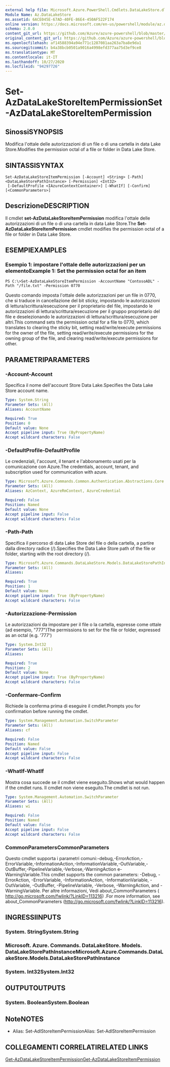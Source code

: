 ```yaml
---
external help file: Microsoft.Azure.PowerShell.Cmdlets.DataLakeStore.dll-Help.xml
Module Name: Az.DataLakeStore
ms.assetid: 6ACE045E-67AD-40FE-86E4-450AF522F174
online version: https://docs.microsoft.com/en-us/powershell/module/az.datalakestore/set-azdatalakestoreitempermission
schema: 2.0.0
content_git_url: https://github.com/Azure/azure-powershell/blob/master/src/DataLakeStore/DataLakeStore/help/Set-AzDataLakeStoreItemPermission.md
original_content_git_url: https://github.com/Azure/azure-powershell/blob/master/src/DataLakeStore/DataLakeStore/help/Set-AzDataLakeStoreItemPermission.md
ms.openlocfilehash: af14588394a94e771c1287081aa263a7ba8e9da1
ms.sourcegitcommit: b4a38bcb0501a9016a4998efd377aa75d3ef9ce8
ms.translationtype: MT
ms.contentlocale: it-IT
ms.lasthandoff: 10/27/2020
ms.locfileid: "94297726"
---
```

# <span data-ttu-id="3fc0b-101">Set-AzDataLakeStoreItemPermission</span><span class="sxs-lookup"><span data-stu-id="3fc0b-101">Set-AzDataLakeStoreItemPermission</span></span>

## <span data-ttu-id="3fc0b-102">Sinossi</span><span class="sxs-lookup"><span data-stu-id="3fc0b-102">SYNOPSIS</span></span>
<span data-ttu-id="3fc0b-103">Modifica l'ottale delle autorizzazioni di un file o di una cartella in data Lake Store.</span><span class="sxs-lookup"><span data-stu-id="3fc0b-103">Modifies the permission octal of a file or folder in Data Lake Store.</span></span>

## <span data-ttu-id="3fc0b-104">SINTASSI</span><span class="sxs-lookup"><span data-stu-id="3fc0b-104">SYNTAX</span></span>

```
Set-AzDataLakeStoreItemPermission [-Account] <String> [-Path] <DataLakeStorePathInstance> [-Permission] <Int32>
 [-DefaultProfile <IAzureContextContainer>] [-WhatIf] [-Confirm] [<CommonParameters>]
```

## <span data-ttu-id="3fc0b-105">Descrizione</span><span class="sxs-lookup"><span data-stu-id="3fc0b-105">DESCRIPTION</span></span>
<span data-ttu-id="3fc0b-106">Il cmdlet **set-AzDataLakeStoreItemPermission** modifica l'ottale delle autorizzazioni di un file o di una cartella in data Lake Store.</span><span class="sxs-lookup"><span data-stu-id="3fc0b-106">The **Set-AzDataLakeStoreItemPermission** cmdlet modifies the permission octal of a file or folder in Data Lake Store.</span></span>

## <span data-ttu-id="3fc0b-107">ESEMPI</span><span class="sxs-lookup"><span data-stu-id="3fc0b-107">EXAMPLES</span></span>

### <span data-ttu-id="3fc0b-108">Esempio 1: impostare l'ottale delle autorizzazioni per un elemento</span><span class="sxs-lookup"><span data-stu-id="3fc0b-108">Example 1: Set the permission octal for an item</span></span>
```
PS C:\>Set-AzDataLakeStoreItemPermission -AccountName "ContosoADL" -Path "/file.txt" -Permission 0770
```

<span data-ttu-id="3fc0b-109">Questo comando imposta l'ottale delle autorizzazioni per un file in 0770, che si traduce in cancellazione del bit sticky, impostando le autorizzazioni di lettura/scrittura/esecuzione per il proprietario del file, impostando le autorizzazioni di lettura/scrittura/esecuzione per il gruppo proprietario del file e deselezionando le autorizzazioni di lettura/scrittura/esecuzione per altri.</span><span class="sxs-lookup"><span data-stu-id="3fc0b-109">This command sets the permission octal for a file to 0770, which translates to clearing the sticky bit, setting read/write/execute permissions for the owner of the file, setting read/write/execute permissions for the owning group of the file, and clearing read/write/execute permissions for other.</span></span>

## <span data-ttu-id="3fc0b-110">PARAMETRI</span><span class="sxs-lookup"><span data-stu-id="3fc0b-110">PARAMETERS</span></span>

### <span data-ttu-id="3fc0b-111">-Account</span><span class="sxs-lookup"><span data-stu-id="3fc0b-111">-Account</span></span>
<span data-ttu-id="3fc0b-112">Specifica il nome dell'account Store Data Lake.</span><span class="sxs-lookup"><span data-stu-id="3fc0b-112">Specifies the Data Lake Store account name.</span></span>

```yaml
Type: System.String
Parameter Sets: (All)
Aliases: AccountName

Required: True
Position: 0
Default value: None
Accept pipeline input: True (ByPropertyName)
Accept wildcard characters: False
```

### <span data-ttu-id="3fc0b-113">-DefaultProfile</span><span class="sxs-lookup"><span data-stu-id="3fc0b-113">-DefaultProfile</span></span>
<span data-ttu-id="3fc0b-114">Le credenziali, l'account, il tenant e l'abbonamento usati per la comunicazione con Azure.</span><span class="sxs-lookup"><span data-stu-id="3fc0b-114">The credentials, account, tenant, and subscription used for communication with azure.</span></span>

```yaml
Type: Microsoft.Azure.Commands.Common.Authentication.Abstractions.Core.IAzureContextContainer
Parameter Sets: (All)
Aliases: AzContext, AzureRmContext, AzureCredential

Required: False
Position: Named
Default value: None
Accept pipeline input: False
Accept wildcard characters: False
```

### <span data-ttu-id="3fc0b-115">-Path</span><span class="sxs-lookup"><span data-stu-id="3fc0b-115">-Path</span></span>
<span data-ttu-id="3fc0b-116">Specifica il percorso di data Lake Store del file o della cartella, a partire dalla directory radice (/).</span><span class="sxs-lookup"><span data-stu-id="3fc0b-116">Specifies the Data Lake Store path of the file or folder, starting with the root directory (/).</span></span>

```yaml
Type: Microsoft.Azure.Commands.DataLakeStore.Models.DataLakeStorePathInstance
Parameter Sets: (All)
Aliases:

Required: True
Position: 1
Default value: None
Accept pipeline input: True (ByPropertyName)
Accept wildcard characters: False
```

### <span data-ttu-id="3fc0b-117">-Autorizzazione</span><span class="sxs-lookup"><span data-stu-id="3fc0b-117">-Permission</span></span>
<span data-ttu-id="3fc0b-118">Le autorizzazioni da impostare per il file o la cartella, espresse come ottale (ad esempio, "777")</span><span class="sxs-lookup"><span data-stu-id="3fc0b-118">The permissions to set for the file or folder, expressed as an octal (e.g. '777')</span></span>

```yaml
Type: System.Int32
Parameter Sets: (All)
Aliases:

Required: True
Position: 2
Default value: None
Accept pipeline input: True (ByPropertyName)
Accept wildcard characters: False
```

### <span data-ttu-id="3fc0b-119">-Confermare</span><span class="sxs-lookup"><span data-stu-id="3fc0b-119">-Confirm</span></span>
<span data-ttu-id="3fc0b-120">Richiede la conferma prima di eseguire il cmdlet.</span><span class="sxs-lookup"><span data-stu-id="3fc0b-120">Prompts you for confirmation before running the cmdlet.</span></span>

```yaml
Type: System.Management.Automation.SwitchParameter
Parameter Sets: (All)
Aliases: cf

Required: False
Position: Named
Default value: False
Accept pipeline input: False
Accept wildcard characters: False
```

### <span data-ttu-id="3fc0b-121">-WhatIf</span><span class="sxs-lookup"><span data-stu-id="3fc0b-121">-WhatIf</span></span>
<span data-ttu-id="3fc0b-122">Mostra cosa succede se il cmdlet viene eseguito.</span><span class="sxs-lookup"><span data-stu-id="3fc0b-122">Shows what would happen if the cmdlet runs.</span></span>
<span data-ttu-id="3fc0b-123">Il cmdlet non viene eseguito.</span><span class="sxs-lookup"><span data-stu-id="3fc0b-123">The cmdlet is not run.</span></span>

```yaml
Type: System.Management.Automation.SwitchParameter
Parameter Sets: (All)
Aliases: wi

Required: False
Position: Named
Default value: False
Accept pipeline input: False
Accept wildcard characters: False
```

### <span data-ttu-id="3fc0b-124">CommonParameters</span><span class="sxs-lookup"><span data-stu-id="3fc0b-124">CommonParameters</span></span>
<span data-ttu-id="3fc0b-125">Questo cmdlet supporta i parametri comuni:-debug,-ErrorAction,-ErrorVariable,-InformationAction,-InformationVariable,-OutVariable,-OutBuffer,-PipelineVariable,-Verbose,-WarningAction e-WarningVariable.</span><span class="sxs-lookup"><span data-stu-id="3fc0b-125">This cmdlet supports the common parameters: -Debug, -ErrorAction, -ErrorVariable, -InformationAction, -InformationVariable, -OutVariable, -OutBuffer, -PipelineVariable, -Verbose, -WarningAction, and -WarningVariable.</span></span> <span data-ttu-id="3fc0b-126">Per altre informazioni, Vedi about_CommonParameters ( http://go.microsoft.com/fwlink/?LinkID=113216) .</span><span class="sxs-lookup"><span data-stu-id="3fc0b-126">For more information, see about_CommonParameters (http://go.microsoft.com/fwlink/?LinkID=113216).</span></span>

## <span data-ttu-id="3fc0b-127">INGRESSI</span><span class="sxs-lookup"><span data-stu-id="3fc0b-127">INPUTS</span></span>

### <span data-ttu-id="3fc0b-128">System. String</span><span class="sxs-lookup"><span data-stu-id="3fc0b-128">System.String</span></span>

### <span data-ttu-id="3fc0b-129">Microsoft. Azure. Commands. DataLakeStore. Models. DataLakeStorePathInstance</span><span class="sxs-lookup"><span data-stu-id="3fc0b-129">Microsoft.Azure.Commands.DataLakeStore.Models.DataLakeStorePathInstance</span></span>

### <span data-ttu-id="3fc0b-130">System. Int32</span><span class="sxs-lookup"><span data-stu-id="3fc0b-130">System.Int32</span></span>

## <span data-ttu-id="3fc0b-131">OUTPUT</span><span class="sxs-lookup"><span data-stu-id="3fc0b-131">OUTPUTS</span></span>

### <span data-ttu-id="3fc0b-132">System. Boolean</span><span class="sxs-lookup"><span data-stu-id="3fc0b-132">System.Boolean</span></span>

## <span data-ttu-id="3fc0b-133">Note</span><span class="sxs-lookup"><span data-stu-id="3fc0b-133">NOTES</span></span>
* <span data-ttu-id="3fc0b-134">Alias: Set-AdlStoreItemPermission</span><span class="sxs-lookup"><span data-stu-id="3fc0b-134">Alias: Set-AdlStoreItemPermission</span></span>

## <span data-ttu-id="3fc0b-135">COLLEGAMENTI CORRELATI</span><span class="sxs-lookup"><span data-stu-id="3fc0b-135">RELATED LINKS</span></span>

[<span data-ttu-id="3fc0b-136">Get-AzDataLakeStoreItemPermission</span><span class="sxs-lookup"><span data-stu-id="3fc0b-136">Get-AzDataLakeStoreItemPermission</span></span>](./Get-AzDataLakeStoreItemPermission.md)



